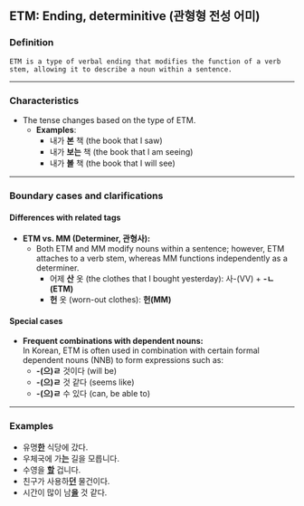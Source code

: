 ## ETM: Ending, determinitive (관형형 전성 어미)

### Definition
    ETM is a type of verbal ending that modifies the function of a verb stem, allowing it to describe a noun within a sentence.

---

### Characteristics
- The tense changes based on the type of ETM.
    - **Examples**: 
        - 내가 **본** 책 (the book that I saw)
        - 내가 **보는** 책 (the book that I am seeing)
        - 내가 **볼** 책 (the book that I will see)

---

### Boundary cases and clarifications

#### Differences with related tags

- **ETM vs. MM (Determiner, 관형사):**  
  - Both ETM and MM modify nouns within a sentence; however, ETM attaches to a verb stem, whereas MM functions independently as a determiner.  
       - 어제 **산** 옷 (the clothes that I bought yesterday): 사-(VV) + **-ㄴ(ETM)**
       - **헌** 옷 (worn-out clothes): **헌(MM)**

#### Special cases
- **Frequent combinations with dependent nouns:**  
  In Korean, ETM is often used in combination with certain formal dependent nouns (NNB) to form expressions such as:  
  - **-(으)ㄹ** 것이다 (will be)  
  - **-(으)ㄹ** 것 같다 (seems like)  
  - **-(으)ㄹ** 수 있다 (can, be able to)  

---

### Examples
- 유명<ins>**한**</ins> 식당에 갔다.  
- 우체국에 가<ins>**는**</ins> 길을 모릅니다.  
- 수영을 <ins>**할**</ins> 겁니다.  
- 친구가 사용하<ins>**던**</ins> 물건이다.  
- 시간이 많이 남<ins>**을**</ins> 것 같다.  